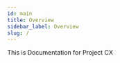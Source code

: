 ```yaml
---
id: main
title: Overview
sidebar_label: Overview
slug: /
---
```


This is Documentation for Project CX
